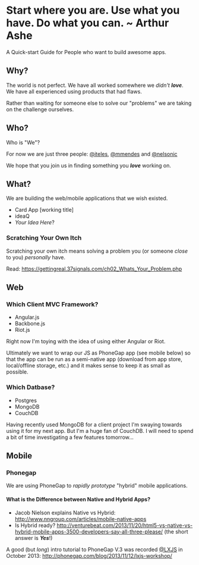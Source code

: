 Start where you are. Use what you have. Do what you can. ~ Arthur Ashe
==========

A Quick-start Guide for People who want to build awesome apps.

## Why?

The world is not perfect.
We have all worked somewhere we *didn't* ***love***. <br />
We have all experienced using products that had flaws.

Rather than waiting for someone else to solve our "problems" we are taking on the challenge ourselves.


## Who?

Who is "We"?

For now we are just three people: 
[@iteles](https://twitter.com/iteles),  [@mmendes](https://github.com/mmendes)
and 
[@nelsonic](https://twitter.com/nelsonic)


We hope that you join us in finding something you ***love*** working on.


## What?

We are building the web/mobile applications that we wish existed.

- Card App [working title]
- ideaQ
- *Your Idea Here*?


### Scratching Your Own Itch


Scratching your own itch means solving a problem you (or someone *close* to you) *personally* have.

Read:
https://gettingreal.37signals.com/ch02_Whats_Your_Problem.php


## Web

### Which Client MVC Framework?

- Angular.js
- Backbone.js
- Riot.js

Right now I'm toying with the idea of using either Angular or Riot.

Ultimately we want to wrap our JS as PhoneGap app (see mobile below)
so that the app can be run as a semi-native app (download from app store,
local/offline storage, etc.) and it makes sense to keep it as small as possible.



### Which Datbase?

- Postgres
- MongoDB
- CouchDB

Having recently used MongoDB for a client project I'm swaying towards using it
for my next app. But I'm a huge fan of CouchDB.
I will need to spend a bit of time investigating a few features tomorrow...



## Mobile

### Phonegap

We are using PhoneGap to *rapidly prototype* "hybrid" mobile applications.

#### What is the Difference between Native and Hybrid Apps?

- Jacob Nielson explains Native vs Hybrid: 
http://www.nngroup.com/articles/mobile-native-apps
- Is Hybrid ready? http://venturebeat.com/2013/11/20/html5-vs-native-vs-hybrid-mobile-apps-3500-developers-say-all-three-please/ (the short answer is ***Yes***!)

A good (but *long*) intro tutorial to PhoneGap V.3 was recorded 
[@LXJS](http://2013.lxjs.org/guide) in October 2013: 
http://phonegap.com/blog/2013/11/12/lxjs-workshop/

